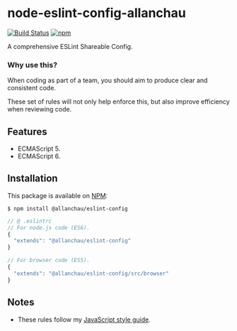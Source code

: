 # node-eslint-config-allanchau

[![Build Status](https://travis-ci.org/allanchau/node-eslint-config-allanchau.svg?branch=master)](https://travis-ci.org/allanchau/node-eslint-config-allanchau)
[![npm](https://img.shields.io/npm/v/@allanchau/eslint-config.svg)](https://www.npmjs.com/package/@allanchau/eslint-config)

A comprehensive ESLint Shareable Config.

### Why use this?

When coding as part of a team, you should aim to produce clear and consistent code.

These set of rules will not only help enforce this, but also improve efficiency when reviewing code.

## Features

- ECMAScript 5.
- ECMAScript 6.

## Installation

This package is available on [NPM](https://www.npmjs.com/package/eslint-config-allanchau):

  ```shell
  $ npm install @allanchau/eslint-config
  ```
  ```javascript
  // @ .eslintrc
  // For node.js code (ES6).
  {
    "extends": "@allanchau/eslint-config"
  }

  // For browser code (ES5).
  {
    "extends": "@allanchau/eslint-config/src/browser"
  }
  ```

## Notes

- These rules follow my [JavaScript style guide](https://github.com/allanchau/styleguide/tree/master/js).
